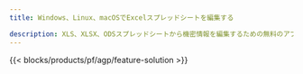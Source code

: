 ```yaml
---
title: Windows、Linux、macOSでExcelスプレッドシートを編集する 

description: XLS、XLSX、ODSスプレッドシートから機密情報を編集するための無料のアプリとAPI
---
```

{{< blocks/products/pf/agp/feature-solution >}} 

